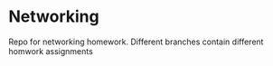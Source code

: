 # Networking

Repo for networking homework. Different branches contain different homwork assignments
